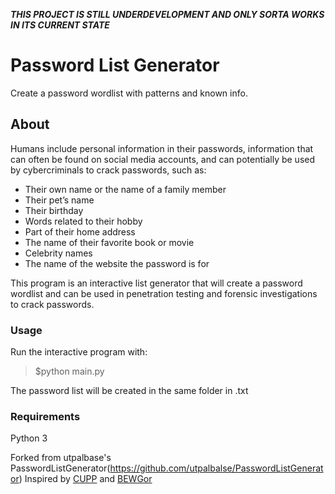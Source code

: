***THIS PROJECT IS STILL UNDERDEVELOPMENT AND ONLY SORTA WORKS IN ITS CURRENT STATE***
# Password List Generator
Create a password wordlist with patterns and known info.

## About

Humans include personal information in their passwords, information that can often be found on social media accounts, and can potentially be used by cybercriminals to crack passwords, such as:

* Their own name or the name of a family member
* Their pet’s name
* Their birthday
* Words related to their hobby
* Part of their home address
* The name of their favorite book or movie
* Celebrity names
* The name of the website the password is for

This program is an interactive list generator that will create a password wordlist and can be used in penetration testing and forensic investigations to crack passwords. 

### Usage

Run the interactive program with:

> $python main.py

The password list will be created in the same folder in .txt

### Requirements

Python 3

Forked from utpalbase's PasswordListGenerator(https://github.com/utpalbalse/PasswordListGenerator)
Inspired by [CUPP](https://github.com/Mebus/cupp) and [BEWGor](https://github.com/berzerk0/BEWGor)
